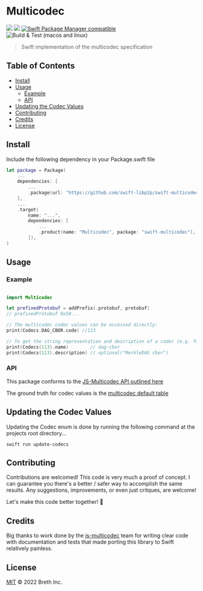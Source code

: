 # Multicodec

[![](https://img.shields.io/badge/made%20by-Breth-blue.svg?style=flat-square)](https://breth.app)
[![](https://img.shields.io/badge/project-multiformats-blue.svg?style=flat-square)](https://github.com/multiformats/multiformats)
[![Swift Package Manager compatible](https://img.shields.io/badge/SPM-compatible-blue.svg?style=flat-square)](https://github.com/apple/swift-package-manager)
![Build & Test (macos and linux)](https://github.com/swift-libp2p/swift-multicodec/actions/workflows/build+test.yml/badge.svg)

> Swift implementation of the multicodec specification

## Table of Contents

- [Install](#install)
- [Usage](#usage)
  - [Example](#example)
  - [API](#api)
- [Updating the Codec Values](#updating-the-codec-values)
- [Contributing](#contributing) 
- [Credits](#credits)
- [License](#license)

## Install

Include the following dependency in your Package.swift file
```Swift
let package = Package(
    ...
    dependencies: [
        ...
        .package(url: "https://github.com/swift-libp2p/swift-multicodec.git", .from("0.0.1"))
    ],
    ...
    .target(
        name: "...",
        dependencies: [
            ...
            .product(name: "Multicodec", package: "swift-multicodec"),
        ]),
)
```


## Usage

### Example

```Swift

import Multicodec

let prefixedProtobuf = addPrefix(.protobuf, protobuf)
// prefixedProtobuf 0x50...

// The multicodec codec values can be accessed directly:
print(Codecs.DAG_CBOR.code) //113

// To get the string representation and description of a codec (e.g. for error messages):
print(Codecs(113).name)        // dag-cbor
print(Codecs(113).description) // optional("MerkleDAG cbor")
```

### API

This package conforms to the [JS-Multicodec API outlined here](https://multiformats.github.io/js-multicodec/)

The ground truth for codec values is the [multicodec default table](https://github.com/multiformats/multicodec/blob/master/table.csv)

## Updating the Codec Values

Updating the Codec enum is done by running the following command at the projects root directory...

    swift run update-codecs

## Contributing

Contributions are welcomed! This code is very much a proof of concept. I can guarantee you there's a better / safer way to accomplish the same results. Any suggestions, improvements, or even just critques, are welcome! 

Let's make this code better together! 🤝

## Credits

Big thanks to work done by the [js-multicodec](https://github.com/multiformats/js-multicodec) team for writing clear code with documentation and tests that made porting this library to Swift relatively painless.

## License

[MIT](LICENSE) © 2022 Breth Inc.
